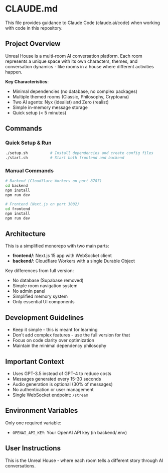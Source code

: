 # CLAUDE.md

This file provides guidance to Claude Code (claude.ai/code) when working with code in this repository.

## Project Overview

Unreal House is a multi-room AI conversation platform. Each room represents a unique space with its own characters, themes, and conversation dynamics - like rooms in a house where different activities happen.

**Key Characteristics**:
- Minimal dependencies (no database, no complex packages)
- Multiple themed rooms (Classic, Philosophy, Cryptoana)
- Two AI agents: Nyx (idealist) and Zero (realist)
- Simple in-memory message storage
- Quick setup (< 5 minutes)

## Commands

### Quick Setup & Run
```bash
./setup.sh          # Install dependencies and create config files
./start.sh          # Start both frontend and backend
```

### Manual Commands
```bash
# Backend (Cloudflare Workers on port 8787)
cd backend
npm install
npm run dev

# Frontend (Next.js on port 3002)
cd frontend
npm install
npm run dev
```

## Architecture

This is a simplified monorepo with two main parts:

- **frontend/**: Next.js 15 app with WebSocket client
- **backend/**: Cloudflare Workers with a single Durable Object

Key differences from full version:
- No database (Supabase removed)
- Simple room navigation system
- No admin panel
- Simplified memory system
- Only essential UI components

## Development Guidelines

- Keep it simple - this is meant for learning
- Don't add complex features - use the full version for that
- Focus on code clarity over optimization
- Maintain the minimal dependency philosophy

## Important Context

- Uses GPT-3.5 instead of GPT-4 to reduce costs
- Messages generated every 15-30 seconds
- Audio generation is optional (30% of messages)
- No authentication or user management
- Single WebSocket endpoint: `/stream`

## Environment Variables

Only one required variable:
- `OPENAI_API_KEY`: Your OpenAI API key (in backend/.env)

## User Instructions

This is the Unreal House - where each room tells a different story through AI conversations.